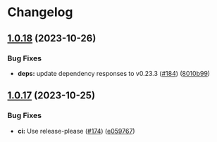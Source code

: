 # Changelog

## [1.0.18](https://github.com/mcaulifn/solcast/compare/v1.0.17...v1.0.18) (2023-10-26)


### Bug Fixes

* **deps:** update dependency responses to v0.23.3 ([#184](https://github.com/mcaulifn/solcast/issues/184)) ([8010b99](https://github.com/mcaulifn/solcast/commit/8010b99761b610bd1fa23886bd00f6d0edf89065))

## [1.0.17](https://github.com/mcaulifn/solcast/compare/v1.0.16...v1.0.17) (2023-10-25)


### Bug Fixes

* **ci:** Use release-please ([#174](https://github.com/mcaulifn/solcast/issues/174)) ([e059767](https://github.com/mcaulifn/solcast/commit/e0597670c41495897e6ccda8014064852be5937a))

